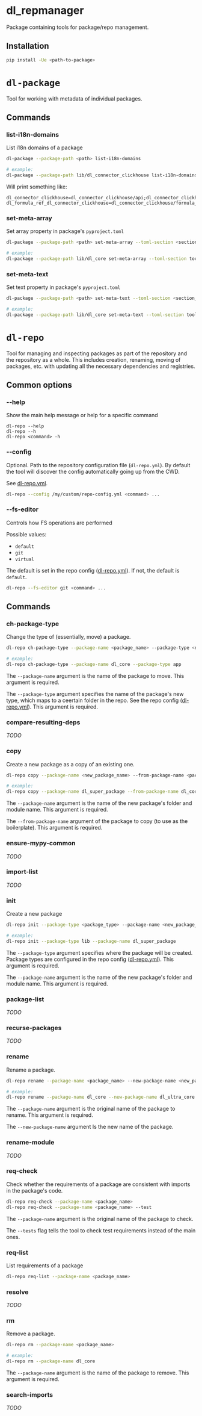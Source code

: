 # dl_repmanager

Package containing tools for package/repo management.


## Installation

```bash
pip install -Ue <path-to-package>
```


# `dl-package`

Tool for working with metadata of individual packages.


## Commands


### list-i18n-domains

List i18n domains of a package

```bash
dl-package --package-path <path> list-i18n-domains

# example:
dl-package --package-path lib/dl_connector_clickhouse list-i18n-domains
```
Will print something like:
```
dl_connector_clickhouse=dl_connector_clickhouse/api;dl_connector_clickhouse/core
dl_formula_ref_dl_connector_clickhouse=dl_connector_clickhouse/formula_ref
```


### set-meta-array

Set array property in package's `pyproject.toml`
```bash
dl-package --package-path <path> set-meta-array --toml-section <section_name> --toml-key <property_key> --toml-value <semicolon;separated;values>

# example:
dl-package --package-path lib/dl_core set-meta-array --toml-section tool.poetry --toml-key authors --toml-value "Alicia <alicia@site.com>";James <james@site.com>"
```


### set-meta-text

Set text property in package's `pyproject.toml`
```bash
dl-package --package-path <path> set-meta-text --toml-section <section_name> --toml-key <property_key> --toml-value <property value>

# example:
dl-package --package-path lib/dl_core set-meta-text --toml-section tool.poetry --toml-key license --toml-value "Apache 2.0"
```


# `dl-repo`

Tool for managing and inspecting packages as part of the repository and the repository as a whole.
This includes creation, renaming, moving of packages, etc. with updating all the necessary dependencies and registries.


## Common options


### --help

Show the main help message or help for a specific command

```
dl-repo --help
dl-repo --h
dl-repo <command> -h
```


### --config

Optional. Path to the repository configuration file (`dl-repo.yml`).
By default the tool will discover the config automatically going up from the CWD.

See [dl-repo.yml](../../dl-repo.yml).

```bash
dl-repo --config /my/custom/repo-config.yml <command> ...
```


### --fs-editor

Controls how FS operations are performed

Possible values:
- `default`
- `git`
- `virtual`

The default is set in the repo config ([dl-repo.yml](../../dl-repo.yml)). If not, the default is `default`.

```bash
dl-repo --fs-editor git <command> ...
```


## Commands


### ch-package-type

Change the type of (essentially, move) a package.

```bash
dl-repo ch-package-type --package-name <package_name> --package-type <new_package_type>

# example:
dl-repo ch-package-type --package-name dl_core --package-type app
```

The `--package-name` argument is the name of the package to move. This argument is required.

The `--package-type` argument specifies the name of the package's new type, which maps to a ceertain folder in the repo.
See the repo config ([dl-repo.yml](../../dl-repo.yml)). This argument is required.


### compare-resulting-deps

*TODO*


### copy

Create a new package as a copy of an existing one.

```bash
dl-repo copy --package-name <new_package_name> --from-package-name <package_to_copy>

# example:
dl-repo copy --package-name dl_super_package --from-package-name dl_core
```

The `--package-name` argument is the name of the new package's folder and module name. This argument is required.

The `--from-package-name` argument of the package to copy (to use as the boilerplate). This argument is required.


### ensure-mypy-common

*TODO*


### import-list

*TODO*


### init

Create a new package

```bash
dl-repo init --package-type <package_type> --package-name <new_package_name>

# example:
dl-repo init --package-type lib --package-name dl_super_package
```

The `--package-type` argument specifies where the package will be created. Package types are configured
in the repo config ([dl-repo.yml](../../dl-repo.yml)). This argument is required.

The `--package-name` argument is the name of the new package's folder and module name. This argument is required.


### package-list

*TODO*


### recurse-packages

*TODO*


### rename

Rename a package.

```bash
dl-repo rename --package-name <package_name> --new-package-name <new_package_name>

# example:
dl-repo rename --package-name dl_core --new-package-name dl_ultra_core
```

The `--package-name` argument is the original name of the package to rename. This argument is required.

The `--new-package-name` argument Is the new name of the package.


### rename-module

*TODO*


### req-check

Check whether the requirements of a package are consistent with imports in the package's code.

```bash
dl-repo req-check --package-name <package_name>
dl-repo req-check --package-name <package_name> --test
```

The `--package-name` argument is the original name of the package to check.

The `--tests` flag tells the tool to check test requirements instead of the main ones.


### req-list

List requirements of a package

```bash
dl-repo req-list --package-name <package_name>
```


### resolve

*TODO*


### rm

Remove a package.

```bash
dl-repo rm --package-name <package_name>

# example:
dl-repo rm --package-name dl_core
```

The `--package-name` argument is the name of the package to remove. This argument is required.


### search-imports

*TODO*
